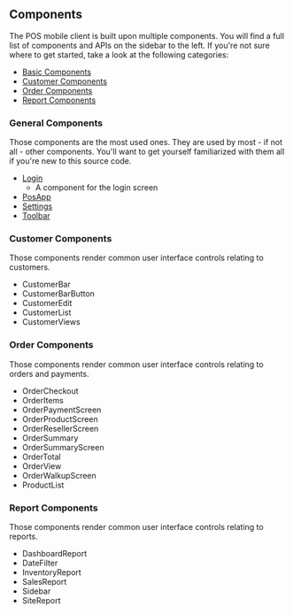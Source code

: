## Components

The POS mobile client is built upon multiple components. You will find a full list of components and APIs on the sidebar to the left. If you're not sure where to get started, take a look at the following categories:

* [Basic Components](#basic-components)
* [Customer Components](#customer-components)
* [Order Components](#order-components)
* [Report Components](#report-components)

### General Components

Those components are the most used ones. They are used by most - if not all - other components. You'll want to get yourself familiarized with them all if you're new to this source code.

* [Login](/sema-docs/pos/basics/Login)
    * A component for the login screen
* [PosApp](/sema-docs/pos/basics/PosApp)
* [Settings](/sema-docs/pos/basics/Settings)
* [Toolbar](/sema-docs/pos/basics/Toolbar)

### Customer Components

Those components render common user interface controls relating to customers.

* CustomerBar
* CustomerBarButton
* CustomerEdit
* CustomerList
* CustomerViews

### Order Components

Those components render common user interface controls relating to orders and payments.

* OrderCheckout
* OrderItems
* OrderPaymentScreen
* OrderProductScreen
* OrderResellerScreen
* OrderSummary
* OrderSummaryScreen
* OrderTotal
* OrderView
* OrderWalkupScreen
* ProductList

### Report Components

Those components render common user interface controls relating to reports.

* DashboardReport
* DateFilter
* InventoryReport
* SalesReport
* Sidebar
* SiteReport